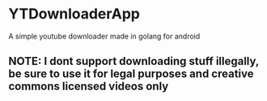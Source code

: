 # YTDownloaderApp
A simple youtube downloader made in golang for android

## NOTE: I dont support downloading stuff illegally, be sure to use it for legal purposes and creative commons licensed videos only
